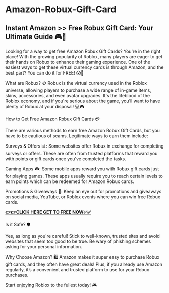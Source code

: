 # Amazon-Robux-Gift-Card

## Instant Amazon >> Free  Robux Gift Card: Your Ultimate Guide 🎮🎁

Looking for a way to get free Amazon Robux Gift Cards? You're in the right place! With the growing popularity of Roblox, many players are eager to get their hands on Robux to enhance their gaming experience. One of the easiest ways to get these virtual currency cards is through Amazon, and the best part? You can do it for FREE! 😱💸

What are Robux? 🪙
Robux is the virtual currency used in the Roblox universe, 
allowing players to purchase a wide range of in-game items, skins, accessories, and even avatar upgrades. 
It's the lifeblood of the Roblox economy, and if you're serious about the game, you’ll want to have plenty of Robux at your disposal! 💻🎮

How to Get Free Amazon Robux Gift Cards 💳

There are various methods to earn free Amazon Robux Gift Cards, but you have to be cautious of scams. Legitimate ways to earn them include:

Surveys & Offers 📊: Some websites offer Robux in exchange for completing surveys or offers. These are often from trusted platforms that reward you with points or gift cards once you've completed the tasks.

Gaming Apps 🎮: Some mobile apps reward you with Robux gift cards just for playing games. These apps usually require you to reach certain levels to earn points which can be redeemed for Amazon Robux cards.

Promotions & Giveaways 🎉: Keep an eye out for promotions and giveaways on social media, YouTube, or Roblox events where you can win free Robux cards.

[**👉👉CLICK HERE GET TO FREE NOW✅✅**](https://free-gift-card.raj-solution.com/958f890)

Is it Safe? 🛡️

Yes, as long as you're careful! Stick to well-known, trusted sites and avoid websites that seem too good to be true. Be wary of phishing schemes asking for your personal information.

Why Choose Amazon? 🛍️
Amazon makes it super easy to purchase Robux gift cards, and they often have great deals! Plus, if you already use Amazon regularly, it’s a convenient and trusted platform to use for your Robux purchases.

Start enjoying Roblox to the fullest today! 🎮
